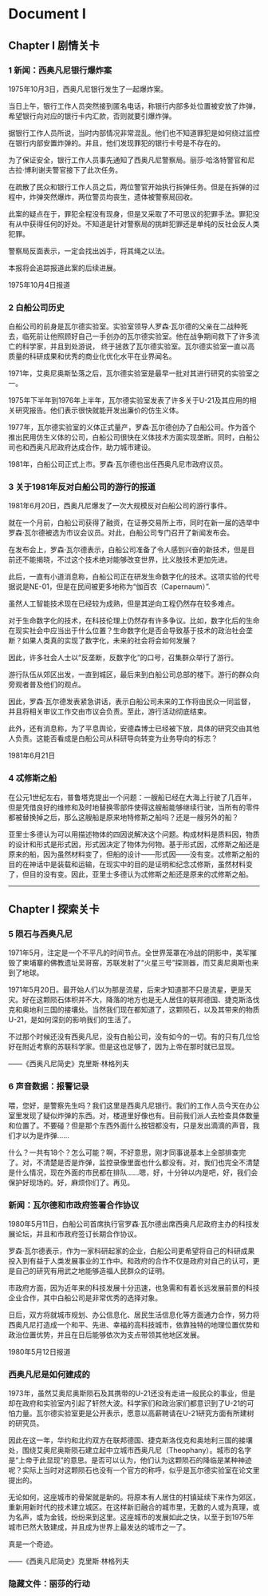 # Document I

## Chapter I 剧情关卡

### 1 新闻：西奥凡尼银行爆炸案

1975年10月3日，西奥凡尼银行发生了一起爆炸案。

当日上午，银行工作人员突然接到匿名电话，称银行内部多处位置被安放了炸弹，希望银行向对应的银行卡内汇款，否则就要引爆炸弹。

据银行工作人员所说，当时内部情况非常混乱。他们也不知道罪犯是如何绕过监控在银行内部安置炸弹的。并且，他们发现罪犯的银行卡号是不存在的。

为了保证安全，银行工作人员事先通知了西奥凡尼警察局。丽莎·哈洛特警官和尼古拉·博利谢夫警官接下了此次任务。

在疏散了民众和银行工作人员之后，两位警官开始执行拆弹任务。但是在拆弹的过程中，炸弹突然爆炸，两位警员均丧生，遗体被警察局回收。

此案的疑点在于，罪犯全程没有现身，但是又采取了不可思议的犯罪手法。罪犯没有从中获得任何的好处。不知道是针对警察局的挑衅犯罪还是单纯的反社会反人类犯罪。

警察局反面表示，一定会找出凶手，将其绳之以法。

本报将会追踪报道此案的后续进展。

1975年10月4日报道

### 2 白船公司历史

白船公司的前身是瓦尔德实验室。实验室领导人罗森·瓦尔德的父亲在二战种死去，临死前让他照顾好自己一手创办的瓦尔德实验室。他在战争期间救下了许多流亡的科学家，并且到处游说， 终于拯救了瓦尔德实验室。瓦尔德实验室一直以高质量的科研成果和优秀的商业化优化水平在业界闻名。

1971年，艾奥尼奥斯坠落之后，瓦尔德实验室是最早一批对其进行研究的实验室之一。

1975年下半年到1976年上半年，瓦尔德实验室发表了许多关于U-21及其应用的相关研究报告。他们表示很快就能开发出廉价的仿生义体。

1977年，瓦尔德实验室的义体正式量产，罗森·瓦尔德创办了白船公司。作为首个推出民用仿生义体的公司，白船公司很快在义体技术方面实现垄断。同时，白船公司也和西奥凡尼政府达成合作，助力城市建设。

1981年，白船公司正式上市。罗森·瓦尔德也出任西奥凡尼市政府议员。

### 3 关于1981年反对白船公司的游行的报道

1981年6月20日，西奥凡尼爆发了一次大规模反对白船公司的游行事件。

就在一个月前，白船公司获得了融资，在证券交易所上市，同时在新一届的选举中罗森·瓦尔德被选为市议会议员。对此，白船公司专门召开了新闻发布会。

在发布会上，罗森·瓦尔德表示，白船公司准备了令人感到兴奋的新技术，但是目前还不能揭晓，不过这个技术绝对能够改变世界，比义肢技术更加先进。

此后，一直有小道消息称，白船公司正在研发生命数字化的技术。这项实验的代号据说是NE-01，但是在民间被更多地称为“伽百农（Capernaum）”.

虽然人工智能技术现在已经较为成熟，但是其逆向工程仍然存在较多难点。

对于生命数字化的技术，在科技伦理上仍然存有许多争议。比如，数字化后的生命在现实社会中应当出于什么位置？生命数字化是否会导致基于技术的政治社会垄断？如果人类真的实现了数字化，未来的社会将会如何发展？

因此，许多社会人士以“反垄断，反数字化”的口号，召集群众举行了游行。

游行队伍从郊区出发，一直到城区，最后来到白船公司总部的楼下。游行的群众向旁观者普及他们的观点。

因此，罗森·瓦尔德发表紧急讲话，表示白船公司未来的工作将由民众一同监督，并且将相关审议工作交由市议会负责。至此，游行活动彻底结束。

此外，还有消息称，为了平息舆论，安德森博士已经被下放，具体的研究交由其他人负责。这能否看成是白船公司从科研导向转变为业务导向的标志？

1981年6月21日

### 4 忒修斯之船

在公元1世纪左右，普鲁塔克提出一个问题：一艘船已经在大海上行驶了几百年，但是凭借良好的维修和及时地替换零部件使得这艘船能够继续行驶，当所有的零件都被替换掉之后，那么这艘船是原来地特修斯之船吗？还是一艘另外的船？

亚里士多德认为可以用描述物体的​四​因说解决这个问题。构成材料是质料因，物质的设计和形式是形式因，形式因决定了物体为何物。基于形式因，忒修斯之船还是原来的船，因为虽然材料变了，但船的设计——形式因——没有变。忒修斯之船的目的在神话中是装载和运输，在现实中的目的是证明和纪念忒修斯，虽然材料变了，但目的没有变。因此，亚里士多德认为忒修斯之船还是原来的忒修斯之船。

---

## Chapter I 探索关卡

### 5 陨石与西奥凡尼

1971年5月，注定是一个不平凡的时间节点。全世界笼罩在冷战的阴影中，美军摧毁了柬埔寨的佛教遗址吴哥窑，苏联发射了“火星三号”探测器，而艾奥尼奥斯也来到了地球。

1971年5月20日。最开始人们以为那是流星，后来才知道那不只是流星，更是天灾。好在这颗陨石体积并不大，降落的地方也是无人居住的联邦德国、捷克斯洛伐克和奥地利三国的接壤处。当然我们现在都知道了，这颗陨石，以及其带来的物质U-21，是如何深刻的影响我们的生活了。

不过那个时候还没有西奥凡尼，没有白船公司，没有如今的一切。有的只有几位恰好在附近考察的苏联科学家。但是这也足够了，因为上帝在那时就已显现。

——《西奥凡尼简史》克里斯·林格列夫

### 6 声音数据：报警记录

喂，您好，是警察先生吗？我们这里是西奥凡尼银行。我们的工作人员今天在办公室里发现了疑似炸弹的东西。对，楼道里好像也有。目前我们派人去检查具体数量和位置了。不要碰？但是那个东西外面什么按钮都没有，只是发出滴滴的声音，我们才以为是炸弹……

什么？一共有18个？怎么可能？啊，不好意思，刚才同事说基本上全部排查完了。对，不清楚是否是炸弹，监控录像里面也什么都没有。对，我们也完全不清楚是什么情况，现在外面的市民都在排队……嗯，好，十分钟以内是吧，好，我们会保护好现场的。好，麻烦你们了。再见。

### 新闻：瓦尔德和市政府签署合作协议

1980年5月11日，白船公司首席执行官罗森·瓦尔德出席西奥凡尼政府主办的科技发展论坛，并且和市政府签订长期合作协议。

罗森·瓦尔德表示，作为一家科研起家的企业，白船公司更希望将自己的科研成果投入到有益于人类发展事业的工作中。和政府的合作不仅是政府对自己的认可，更是自己的研究有用武之地能够造福人民群众的证明。

市政府方面，因为近年来的科技发展十分迅速，也急需和有着长远发展前景的科技企业合作，其中白船公司是非常优秀的选择对象。

日后，双方将就城市规划、办公信息化、居民生活信息化等方面通力合作，努力将西奥凡尼打造成一个和平、先进、幸福的高科技城市，依靠独特的地理位置优势和政治位置优势，并且在日后能够依次为支点带领其他地区发展。

1980年5月12日报道

### 西奥凡尼是如何建成的

1973年，虽然艾奥尼奥斯陨石及其携带的U-21还没有走进一般民众的事业，但是却在政府和实验室内引起了轩然大波。科学家们和政治家们都意识到了U-21的可怕力量。瓦尔德实验室更是公开表示，愿意以高薪聘请在U-21研究方面有所建树的研究员。

因此在这一年，华约和北约双方在联邦德国、捷克斯洛伐克和奥地利三国的接壤处，围绕艾奥尼奥斯陨石建立起中立城市西奥凡尼（Theophany）。城市的名字是“上帝于此显现”的意思。是否可以认为，他们认为这颗陨石的降临是某种神迹呢？实际上当时对这颗陨石也没有一个官方的称呼，似乎是瓦尔德实验室在论文里提出的。

无论如何，这座城市的骨架就是新的。将原本有人居住的村镇延续下来作为郊区，重新用新时代的技术建立城区。在这样新旧融合的城市里，无数的人或为真理，或为名声，或为金钱，纷纷来到这里。这座城市的发展如此之快，以至于到1975年城市已然大致建成，并且成为世界上最发达的城市之一了。

真是一个奇迹。

——《西奥凡尼简史》克里斯·林格列夫

### 隐藏文件：丽莎的行动
